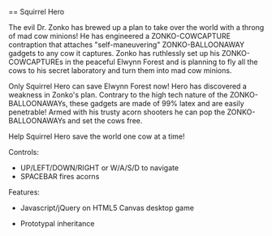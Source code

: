 == Squirrel Hero

The evil Dr. Zonko has brewed up a plan to take over the world with a throng of mad cow minions! He has engineered a ZONKO-COWCAPTURE contraption that attaches "self-maneuvering" ZONKO-BALLOONAWAY gadgets to any cow it captures. Zonko has ruthlessly set up his ZONKO-COWCAPTUREs in the peaceful Elwynn Forest and is planning to fly all the cows to his secret laboratory and turn them into mad cow minions.

Only Squirrel Hero can save Elwynn Forest now! Hero has discovered a weakness in Zonko's plan. Contrary to the high tech nature of the ZONKO-BALLOONAWAYs, these gadgets are made of 99% latex and are easily penetrable! Armed with his trusty acorn shooters he can pop the ZONKO-BALLOONAWAYs and set the cows free.

Help Squirrel Hero save the world one cow at a time!

Controls:
 
* UP/LEFT/DOWN/RIGHT or W/A/S/D to navigate 
* SPACEBAR fires acorns

Features:

* Javascript/jQuery on HTML5 Canvas desktop game

* Prototypal inheritance